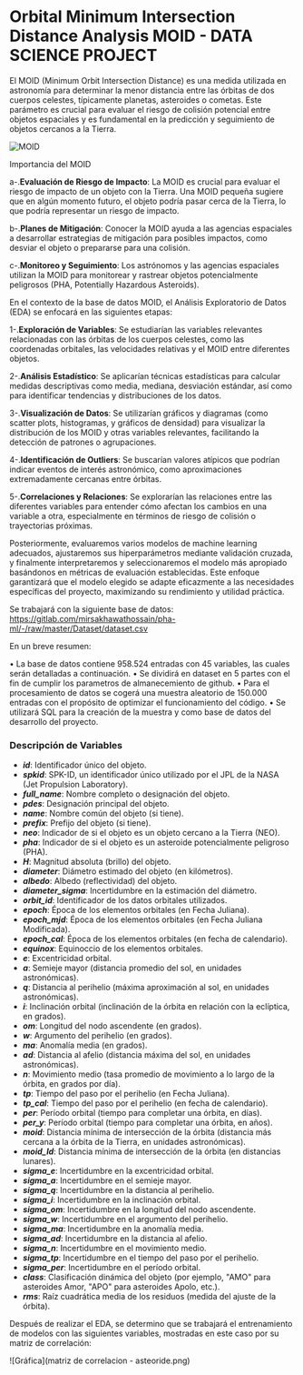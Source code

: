 # Orbital Minimum Intersection Distance Analysis MOID - DATA SCIENCE PROJECT

El MOID (Minimum Orbit Intersection Distance) es una medida utilizada en astronomía para determinar la menor distancia entre las órbitas de dos cuerpos celestes, típicamente planetas, asteroides o cometas. Este parámetro es crucial para evaluar el riesgo de colisión potencial entre objetos espaciales y es fundamental en la predicción y seguimiento de objetos cercanos a la Tierra.

![MOID](https://www.researchgate.net/figure/Conjunction-always-occurs-in-the-vicinity-of-points-of-closest-approach-between-orbits_fig3_311395113)

Importancia del MOID

a-.**Evaluación de Riesgo de Impacto**: La MOID es crucial para evaluar el riesgo de impacto de un objeto con la Tierra. Una MOID pequeña sugiere que en algún momento futuro, el objeto podría pasar cerca de la Tierra, lo que podría representar un riesgo de impacto.

b-.**Planes de Mitigación**: Conocer la MOID ayuda a las agencias espaciales a desarrollar estrategias de mitigación para posibles impactos, como desviar el objeto o prepararse para una colisión.

c-.**Monitoreo y Seguimiento**: Los astrónomos y las agencias espaciales utilizan la MOID para monitorear y rastrear objetos potencialmente peligrosos (PHA, Potentially Hazardous Asteroids).

En el contexto de la base de datos MOID, el Análisis Exploratorio de Datos (EDA) se enfocará en las siguientes etapas:

1-.**Exploración de Variables**: Se estudiarían las variables relevantes relacionadas con las órbitas de los cuerpos celestes, como las coordenadas orbitales, las velocidades relativas y el MOID entre diferentes objetos.

2-.**Análisis Estadístico**: Se aplicarían técnicas estadísticas para calcular medidas descriptivas como media, mediana, desviación estándar, así como para identificar tendencias y distribuciones de los datos.

3-.**Visualización de Datos**: Se utilizarían gráficos y diagramas (como scatter plots, histogramas, y gráficos de densidad) para visualizar la distribución de los MOID y otras variables relevantes, facilitando la detección de patrones o agrupaciones.

4-.**Identificación de Outliers**: Se buscarían valores atípicos que podrían indicar eventos de interés astronómico, como aproximaciones extremadamente cercanas entre órbitas.

5-.**Correlaciones y Relaciones**: Se explorarían las relaciones entre las diferentes variables para entender cómo afectan los cambios en una variable a otra, especialmente en términos de riesgo de colisión o trayectorias próximas.

Posteriormente, evaluaremos varios modelos de machine learning adecuados, ajustaremos sus hiperparámetros mediante validación cruzada, y finalmente interpretaremos y seleccionaremos el modelo más apropiado basándonos en métricas de evaluación establecidas. Este enfoque garantizará que el modelo elegido se adapte eficazmente a las necesidades específicas del proyecto, maximizando su rendimiento y utilidad práctica.

Se trabajará con la siguiente base de datos:
https://gitlab.com/mirsakhawathossain/pha-ml/-/raw/master/Dataset/dataset.csv

En un breve resumen:

• La base de datos contiene 958.524 entradas con 45 variables, las cuales serán detalladas a continuación.
• Se dividirá en dataset en 5 partes con el fin de cumplir los parametros de almanecemiento de github.
• Para el procesamiento de datos se cogerá una muestra aleatorio de 150.000 entradas con el propósito de optimizar el funcionamiento del código.
• Se utilizará SQL para la creación de la muestra y como base de datos del desarrollo del proyecto.

### Descripción de Variables

- **_id_**: Identificador único del objeto.
- **_spkid_**: SPK-ID, un identificador único utilizado por el JPL de la NASA (Jet Propulsion Laboratory).
- **_full\_name_**: Nombre completo o designación del objeto.
- **_pdes_**: Designación principal del objeto.
- **_name_**: Nombre común del objeto (si tiene).
- **_prefix_**: Prefijo del objeto (si tiene).
- **_neo_**: Indicador de si el objeto es un objeto cercano a la Tierra (NEO).
- **_pha_**: Indicador de si el objeto es un asteroide potencialmente peligroso (PHA).
- **_H_**: Magnitud absoluta (brillo) del objeto.
- **_diameter_**: Diámetro estimado del objeto (en kilómetros).
- **_albedo_**: Albedo (reflectividad) del objeto.
- **_diameter\_sigma_**: Incertidumbre en la estimación del diámetro.
- **_orbit\_id_**: Identificador de los datos orbitales utilizados.
- **_epoch_**: Época de los elementos orbitales (en Fecha Juliana).
- **_epoch\_mjd_**: Época de los elementos orbitales (en Fecha Juliana Modificada).
- **_epoch\_cal_**: Época de los elementos orbitales (en fecha de calendario).
- **_equinox_**: Equinoccio de los elementos orbitales.
- **_e_**: Excentricidad orbital.
- **_a_**: Semieje mayor (distancia promedio del sol, en unidades astronómicas).
- **_q_**: Distancia al perihelio (máxima aproximación al sol, en unidades astronómicas).
- **_i_**: Inclinación orbital (inclinación de la órbita en relación con la eclíptica, en grados).
- **_om_**: Longitud del nodo ascendente (en grados).
- **_w_**: Argumento del perihelio (en grados).
- **_ma_**: Anomalía media (en grados).
- **_ad_**: Distancia al afelio (distancia máxima del sol, en unidades astronómicas).
- **_n_**: Movimiento medio (tasa promedio de movimiento a lo largo de la órbita, en grados por día).
- **_tp_**: Tiempo del paso por el perihelio (en Fecha Juliana).
- **_tp\_cal_**: Tiempo del paso por el perihelio (en fecha de calendario).
- **_per_**: Período orbital (tiempo para completar una órbita, en días).
- **_per\_y_**: Período orbital (tiempo para completar una órbita, en años).
- **_moid_**: Distancia mínima de intersección de la órbita (distancia más cercana a la órbita de la Tierra, en unidades astronómicas).
- **_moid\_ld_**: Distancia mínima de intersección de la órbita (en distancias lunares).
- **_sigma\_e_**: Incertidumbre en la excentricidad orbital.
- **_sigma\_a_**: Incertidumbre en el semieje mayor.
- **_sigma\_q_**: Incertidumbre en la distancia al perihelio.
- **_sigma\_i_**: Incertidumbre en la inclinación orbital.
- **_sigma\_om_**: Incertidumbre en la longitud del nodo ascendente.
- **_sigma\_w_**: Incertidumbre en el argumento del perihelio.
- **_sigma\_ma_**: Incertidumbre en la anomalía media.
- **_sigma\_ad_**: Incertidumbre en la distancia al afelio.
- **_sigma\_n_**: Incertidumbre en el movimiento medio.
- **_sigma\_tp_**: Incertidumbre en el tiempo del paso por el perihelio.
- **_sigma\_per_**: Incertidumbre en el período orbital.
- **_class_**: Clasificación dinámica del objeto (por ejemplo, "AMO" para asteroides Amor, "APO" para asteroides Apolo, etc.).
- **_rms_**: Raíz cuadrática media de los residuos (medida del ajuste de la órbita).

Después de realizar el EDA, se determino que se trabajará el entrenamiento de modelos con las siguientes variables, mostradas en este caso por su matriz de correlación:

![Gráfica](matriz de correlacion - asteoride.png)




 
